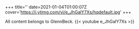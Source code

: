 +++
title=''
date=2021-01-04T01:00:07Z
cover='https://i.ytimg.com/vi/e_JhGalY7Xs/hqdefault.jpg'
+++

All content belongs to GlennBeck.
{{< youtube e_JhGalY7Xs >}}

